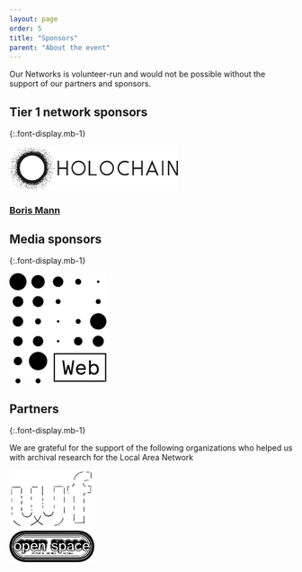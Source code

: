 ```yaml
---
layout: page
order: 5
title: "Sponsors"
parent: "About the event"
---
```


Our Networks is volunteer-run and would not be possible without the support of our partners and sponsors.

## Tier 1 network sponsors
{:.font-display.mb-1}


<div class="mb-2">
  <a href="https://www.holochain.org/" rel="noopener" target="_blank"><img src="/images/logos/holochain-logo.svg" width="300" alt="Holochain logo" /></a>
</div>
<div >
  <a href="https://bmannconsulting.com/" class="text-2xl inline-flex active:bg-accent border font-mono antialiased rounded pt-2 px-2 no-underline outlined active:text-white active:outline-accent" rel="noopener" target="_blank"><h3 class="m-0 font-display">Boris Mann</h3></a>
</div>

## Media sponsors
{:.font-display.mb-1}

<div class="mb-2">
  <a href="https://getdweb.net/" rel="noopener" target="_blank"><img src="/images/logos/dweb-logo.svg" alt="DWeb logo" /></a>
</div>

## Partners
{:.font-display.mb-1}

We are grateful for the support of the following organizations who helped us with archival research for the Local Area Network

<div class="mb-2">
  <a href="https://westernfront.ca/" rel="noopener" target="_blank"><img src="/images/logos/wf-logo.png" width="30%" alt="Western Front logo" /></a>
</div>
<div class="mb-2">
  <a href=" " rel="noopener" target="_blank"><img src="/images/logos/openspace-logo.png" width="30%" alt="Open Space Arts Centre logo" /></a>
</div>